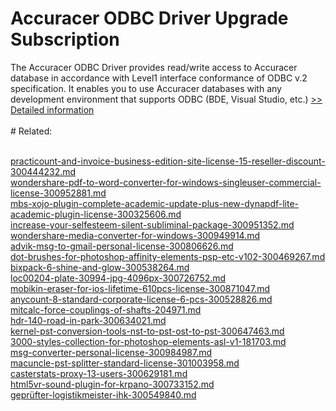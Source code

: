 # Accuracer ODBC Driver Upgrade Subscription
The Accuracer ODBC Driver provides read/write access to Accuracer database in accordance with Level1 interface conformance of ODBC v.2 specification. It enables you to use Accuracer databases with any development environment that supports ODBC (BDE, Visual Studio, etc.)
[>> Detailed information](https://secure.shareit.com/shareit/product.html?productid=198835&affiliateid=200057808)<br/><br/># Related:

<br />[practicount-and-invoice-business-edition-site-license-15-reseller-discount-300444232.md](https://github.com/downloadplanet/downloadplanet/blob/main/practicount-and-invoice-business-edition-site-license-15-reseller-discount-300444232.md)<br />[wondershare-pdf-to-word-converter-for-windows-singleuser-commercial-license-300952881.md](https://github.com/downloadplanet/downloadplanet/blob/main/wondershare-pdf-to-word-converter-for-windows-singleuser-commercial-license-300952881.md)<br />[mbs-xojo-plugin-complete-academic-update-plus-new-dynapdf-lite-academic-plugin-license-300325606.md](https://github.com/downloadplanet/downloadplanet/blob/main/mbs-xojo-plugin-complete-academic-update-plus-new-dynapdf-lite-academic-plugin-license-300325606.md)<br />[increase-your-selfesteem-silent-subliminal-package-300951352.md](https://github.com/downloadplanet/downloadplanet/blob/main/increase-your-selfesteem-silent-subliminal-package-300951352.md)<br />[wondershare-media-converter-for-windows-300949914.md](https://github.com/downloadplanet/downloadplanet/blob/main/wondershare-media-converter-for-windows-300949914.md)<br />[advik-msg-to-gmail-personal-license-300806626.md](https://github.com/downloadplanet/downloadplanet/blob/main/advik-msg-to-gmail-personal-license-300806626.md)<br />[dot-brushes-for-photoshop-affinity-elements-psp-etc-v102-300469267.md](https://github.com/downloadplanet/downloadplanet/blob/main/dot-brushes-for-photoshop-affinity-elements-psp-etc-v102-300469267.md)<br />[bixpack-6-shine-and-glow-300538264.md](https://github.com/downloadplanet/downloadplanet/blob/main/bixpack-6-shine-and-glow-300538264.md)<br />[loc00204-plate-30994-jpg-4096px-300726752.md](https://github.com/downloadplanet/downloadplanet/blob/main/loc00204-plate-30994-jpg-4096px-300726752.md)<br />[mobikin-eraser-for-ios-lifetime-610pcs-license-300871047.md](https://github.com/downloadplanet/downloadplanet/blob/main/mobikin-eraser-for-ios-lifetime-610pcs-license-300871047.md)<br />[anycount-8-standard-corporate-license-6-pcs-300528826.md](https://github.com/downloadplanet/downloadplanet/blob/main/anycount-8-standard-corporate-license-6-pcs-300528826.md)<br />[mitcalc-force-couplings-of-shafts-204971.md](https://github.com/downloadplanet/downloadplanet/blob/main/mitcalc-force-couplings-of-shafts-204971.md)<br />[hdr-140-road-in-park-300634021.md](https://github.com/downloadplanet/downloadplanet/blob/main/hdr-140-road-in-park-300634021.md)<br />[kernel-pst-conversion-tools-nst-to-pst-ost-to-pst-300647463.md](https://github.com/downloadplanet/downloadplanet/blob/main/kernel-pst-conversion-tools-nst-to-pst-ost-to-pst-300647463.md)<br />[3000-styles-collection-for-photoshop-elements-asl-v1-181703.md](https://github.com/downloadplanet/downloadplanet/blob/main/3000-styles-collection-for-photoshop-elements-asl-v1-181703.md)<br />[msg-converter-personal-license-300984987.md](https://github.com/downloadplanet/downloadplanet/blob/main/msg-converter-personal-license-300984987.md)<br />[macuncle-pst-splitter-standard-license-301003958.md](https://github.com/downloadplanet/downloadplanet/blob/main/macuncle-pst-splitter-standard-license-301003958.md)<br />[casterstats-proxy-13-users-300629181.md](https://github.com/downloadplanet/downloadplanet/blob/main/casterstats-proxy-13-users-300629181.md)<br />[html5vr-sound-plugin-for-krpano-300733152.md](https://github.com/downloadplanet/downloadplanet/blob/main/html5vr-sound-plugin-for-krpano-300733152.md)<br />[geprüfter-logistikmeister-ihk-300549840.md](https://github.com/downloadplanet/downloadplanet/blob/main/geprüfter-logistikmeister-ihk-300549840.md)
